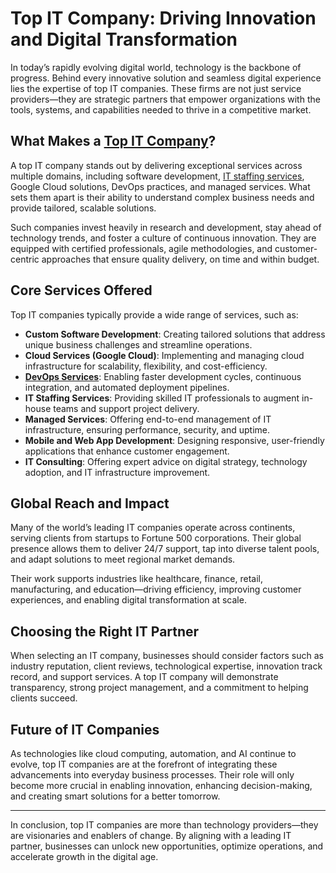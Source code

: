 # Top IT Company: Driving Innovation and Digital Transformation

In today’s rapidly evolving digital world, technology is the backbone of progress. Behind every innovative solution and seamless digital experience lies the expertise of top IT companies. These firms are not just service providers—they are strategic partners that empower organizations with the tools, systems, and capabilities needed to thrive in a competitive market.

## What Makes a [Top IT Company](https://chipsyservices.com)?

A top IT company stands out by delivering exceptional services across multiple domains, including software development, [IT staffing services](https://chipsyservices.com/it-staffing-services/), Google Cloud solutions, DevOps practices, and managed services. What sets them apart is their ability to understand complex business needs and provide tailored, scalable solutions.

Such companies invest heavily in research and development, stay ahead of technology trends, and foster a culture of continuous innovation. They are equipped with certified professionals, agile methodologies, and customer-centric approaches that ensure quality delivery, on time and within budget.

## Core Services Offered

Top IT companies typically provide a wide range of services, such as:

- **Custom Software Development**: Creating tailored solutions that address unique business challenges and streamline operations.
- **Cloud Services (Google Cloud)**: Implementing and managing cloud infrastructure for scalability, flexibility, and cost-efficiency.
- [**DevOps Services**](https://chipsyservices.com/devops-services-and-solutions/): Enabling faster development cycles, continuous integration, and automated deployment pipelines.
- **IT Staffing Services**: Providing skilled IT professionals to augment in-house teams and support project delivery.
- **Managed Services**: Offering end-to-end management of IT infrastructure, ensuring performance, security, and uptime.
- **Mobile and Web App Development**: Designing responsive, user-friendly applications that enhance customer engagement.
- **IT Consulting**: Offering expert advice on digital strategy, technology adoption, and IT infrastructure improvement.

## Global Reach and Impact

Many of the world’s leading IT companies operate across continents, serving clients from startups to Fortune 500 corporations. Their global presence allows them to deliver 24/7 support, tap into diverse talent pools, and adapt solutions to meet regional market demands.

Their work supports industries like healthcare, finance, retail, manufacturing, and education—driving efficiency, improving customer experiences, and enabling digital transformation at scale.

## Choosing the Right IT Partner

When selecting an IT company, businesses should consider factors such as industry reputation, client reviews, technological expertise, innovation track record, and support services. A top IT company will demonstrate transparency, strong project management, and a commitment to helping clients succeed.

## Future of IT Companies

As technologies like cloud computing, automation, and AI continue to evolve, top IT companies are at the forefront of integrating these advancements into everyday business processes. Their role will only become more crucial in enabling innovation, enhancing decision-making, and creating smart solutions for a better tomorrow.

---

In conclusion, top IT companies are more than technology providers—they are visionaries and enablers of change. By aligning with a leading IT partner, businesses can unlock new opportunities, optimize operations, and accelerate growth in the digital age.

